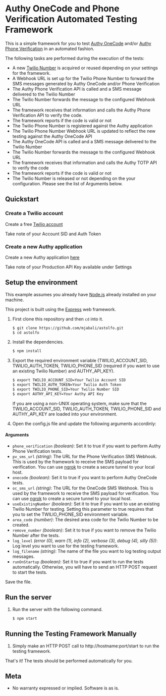 # Authy OneCode and Phone Verification Automated Testing Framework

This is a simple framework for you to test [Authy OneCode](https://www.twilio.com/docs/api/authy/authy-totp) and/or [Authy Phone Verification](https://www.twilio.com/docs/api/authy/authy-phone-verification-api) in an automated fashion.

The following tasks are performed during the execution of the tests:
* A new [Twilio Number](https://www.twilio.com/phone-numbers) is acquired or reused depending on your settings for the framework.
* A Webhook URL is set up for the Twilio Phone Number to forward the SMS messages generated by Authy OneCode and/or Phone Verification
* The Authy Phone Verification API is called and a SMS message delivered to the Twilio Number
* The Twilio Number forwards the message to the configured Webhook URL
* The framework receives that information and calls the Authy Phone Verification API to verify the code.
* The framework reports if the code is valid or not
* The Twilio Phone Number is registered against the Authy application
* The Twilio Phone Number Webhook URL is updated to reflect the new testing against the Authy OneCode API
* The Authy OneCode API is called and a SMS message delivered to the Twilio Number
* The Twilio Number forwards the message to the configured Webhook URL
* The framework receives that information and calls the Authy TOTP API to verify the code
* The framework reports if the code is valid or not
* The Twilio Number is released or not depending on the your configuration. Please see the list of Arguments below. 

## Quickstart

### Create a Twilio account

Create a free [Twilio account](https://www.twilio.com/try-twilio)

Take note of your Account SID and Auth Token

### Create a new Authy application
Create a new Authy application [here](https://www.twilio.com/console/authy/applications)

Take note of your Production API Key available under Settings

## Setup the environment

This example assumes you already have [Node.js](https://nodejs.org) already installed on your machine.

This project is built using the [Express](http://expressjs.com/) web framework.

1. First clone this repository and then `cd` into it.

   ```bash
   $ git clone https://github.com/mjabali/astolfo.git
   $ cd astolfo
   ```

1. Install the dependencies.

   ```bash
   $ npm install
   ```

1. Export the required environment variable (TWILIO\_ACCOUNT\_SID, TWILIO\_AUTH\_TOKEN, TWILIO\_PHONE\_SID (required if you want to use an existing Twilio Number) and AUTHY\_API\_KEY).

   ```bash
   $ export TWILIO_ACCOUNT_SID=Your Twilio Account SID
   $ export TWILIO_AUTH_TOKEN=Your Twilio Auth Token
   $ export TWILIO_PHONE_SID=Your Twilio Number SID
   $ export AUTHY_API_KEY=Your Authy API Key

   ```
   If you are using a non-UNIX operating system, make sure that the TWILIO_ACCOUNT_SID, TWILIO_AUTH_TOKEN, TWILIO_PHONE_SID and AUTHY_API_KEY are loaded into your environment.

1. Open the config.js file and update the following arguments accordinly:
    
#### Arguments
* `phone_verification` _(boolean)_: Set it to true if you want to perform Authy Phone Verification tests.
* `pv_sms_url` _(string)_: The URL for the Phone Verification SMS Webhook. This is used by the framework to receive the SMS payload for verification. You can use [ngrok](https://ngrok.com/) to create a secure tunnel to your local host. 
* `onecode` _(boolean)_: Set it to true if you want to perform Authy OneCode tests.
* `oc_sms_url` _(string)_: The URL for the OneCode SMS Webhook. This is used by the framework to receive the SMS payload for verification. You can use [ngrok](https://ngrok.com/) to create a secure tunnel to your local host. 
* `useExistingNumber` _(boolean)_: Set it to true if you want to use an existing Twilio Number for testing. Setting this parameter to true requires that you to set the TWILIO_PHONE_SID environment variable.
* `area_code` _(number)_: The desired area code for the Twilio Number to be created.
* `remove_number` _(boolean)_: Set it to true if you want to remove the Twilio Number after the tests.
* `log_level` _(error (0), warn (1), info (2), verbose (3), debug (4), silly (5))_: Log level you want to use for the testing framework.
* `log_filename` _(string)_: The name of the file you want to log testing output messages.
* `runOnStartup` _(boolean)_: Set it to true if you want to run the tests automatically. Otherwise, you will have to send an HTTP POST request to start the tests.

Save the file.

## Run the server
1. Run the server with the following command.

   ```bash
   $ npm start
   ```

## Running the Testing Framework Manually
1. Simply make an HTTP POST call to http://hostname:port/start to run the testing framework.

That's it! The tests should be performed automatically for you.

## Meta

* No warranty expressed or implied. Software is as is.